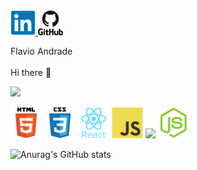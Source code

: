 <a target="_blank" href="https://www.linkedin.com/in/flavio-andrade-97ab43a3" rel="nofollow">
  <img alt="Linkedin de Flavio Andrade" width="40px" src="https://raw.githubusercontent.com/devicons/devicon/master/icons/linkedin/linkedin-original.svg" />
</a>

<a target="_blank" href="https://www.linkedin.com/in/flavio-andrade-97ab43a3" rel="nofollow">
  <img alt="GitHub Portifile de Flavio Andrade" width="40px" src="https://raw.githubusercontent.com/devicons/devicon/master/icons/github/github-original-wordmark.svg" />
</a>
<p> Flavio Andrade <br/>
  <br/>
Hi there 👋
</p>

<img width="200px" src="https://camo.githubusercontent.com/bb27b9c1df90df738e91a54665d3adb08f60583fad2f266ffbde14508e6dc918/68747470733a2f2f692e70696e696d672e636f6d2f6f726967696e616c732f65342f32362f37302f65343236373032656466383734623138316163656431653266613563366364652e676966" />
<p>
  <img width="50px" disabled="disabled" src="https://raw.githubusercontent.com/devicons/devicon/master/icons/html5/html5-original-wordmark.svg" />
  <img width="50px" src="https://raw.githubusercontent.com/devicons/devicon/master/icons/css3/css3-original-wordmark.svg" />
  <img width="50px" src="https://raw.githubusercontent.com/devicons/devicon/master/icons/react/react-original-wordmark.svg" />
  <img width="50px" src="https://raw.githubusercontent.com/devicons/devicon/master/icons/javascript/javascript-original.svg" />
  <img width="50px" src="https://pics.freeicons.io/uploads/icons/png/5894313931548218185-512.png" />
  <img width="50px" src="https://raw.githubusercontent.com/devicons/devicon/master/icons/nodejs/nodejs-original.svg" />
</p>
</p>



<!--
**Flavio-Oliveira-Andrade/Flavio-Oliveira-Andrade** is a ✨ _special_ ✨ repository because its `README.md` (this file) appears on your GitHub profile.

Here are some ideas to get you started:

- 🔭 I’m currently working on ...
- 🌱 I’m currently learning ...
- 👯 I’m looking to collaborate on ...
- 🤔 I’m looking for help with ...
- 💬 Ask me about ...
- 📫 How to reach me: ...
- 😄 Pronouns: ...
Flavio
-->
![Anurag's GitHub stats](https://github-readme-stats.vercel.app/api?username=Flavio-Oliveira-Andrade&show_icons=true)
